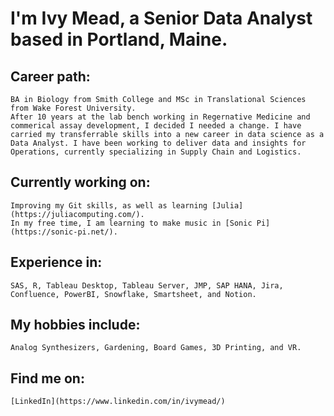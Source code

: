 
# I'm Ivy Mead, a Senior Data Analyst based in Portland, Maine.

## Career path:
    BA in Biology from Smith College and MSc in Translational Sciences from Wake Forest University.
    After 10 years at the lab bench working in Regernative Medicine and commerical assay development, I decided I needed a change. I have carried my transferrable skills into a new career in data science as a Data Analyst. I have been working to deliver data and insights for Operations, currently specializing in Supply Chain and Logistics. 

## Currently working on: 
    Improving my Git skills, as well as learning [Julia](https://juliacomputing.com/).
    In my free time, I am learning to make music in [Sonic Pi](https://sonic-pi.net/).

## Experience in:
    SAS, R, Tableau Desktop, Tableau Server, JMP, SAP HANA, Jira, Confluence, PowerBI, Snowflake, Smartsheet, and Notion.

## My hobbies include:
    Analog Synthesizers, Gardening, Board Games, 3D Printing, and VR.

## Find me on:
    [LinkedIn](https://www.linkedin.com/in/ivymead/)

